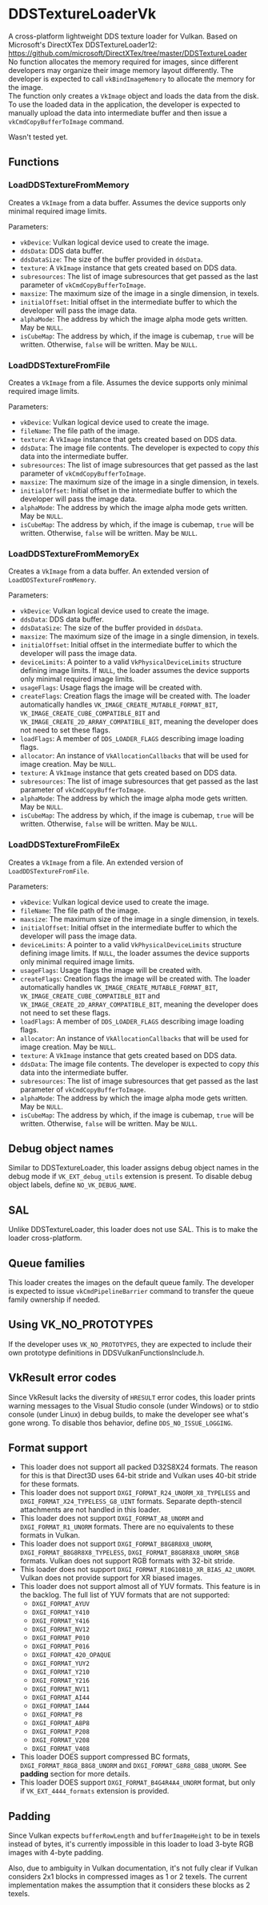 # DDSTextureLoaderVk
A cross-platform lightweight DDS texture loader for Vulkan. Based on Microsoft's DirectXTex DDSTextureLoader12: https://github.com/microsoft/DirectXTex/tree/master/DDSTextureLoader  
No function allocates the memory required for images, since different developers may organize their image memory layout differently. The developer is expected to call `vkBindImageMemory` to allocate the memory for the image.  
The function only creates a `VkImage` object and loads the data from the disk. To use the loaded data in the application, the developer is expected to manually upload the data into intermediate buffer and then issue a `vkCmdCopyBufferToImage` command.  

Wasn't tested yet.  

## Functions
### LoadDDSTextureFromMemory
Creates a `VkImage` from a data buffer. Assumes the device supports only minimal required image limits.

Parameters:
* `vkDevice`:      Vulkan logical device used to create the image.
* `ddsData`:       DDS data buffer.
* `ddsDataSize`:   The size of the buffer provided in `ddsData`.
* `texture`:       A `VkImage` instance that gets created based on DDS data.
* `subresources`:  The list of image subresources that get passed as the last parameter of `vkCmdCopyBufferToImage`.
* `maxsize`:       The maximum size of the image in a single dimension, in texels.
* `initialOffset`: Initial offset in the intermediate buffer to which the developer will pass the image data.
* `alphaMode`:     The address by which the image alpha mode gets written. May be `NULL`.
* `isCubeMap`:     The address by which, if the image is cubemap, `true` will be written. Otherwise, `false` will be written. May be `NULL`.

### LoadDDSTextureFromFile
Creates a `VkImage` from a file. Assumes the device supports only minimal required image limits.

Parameters:
* `vkDevice`:      Vulkan logical device used to create the image.
* `fileName`:      The file path of the image.
* `texture`:       A `VkImage` instance that gets created based on DDS data.
* `ddsData`:       The image file contents. The developer is expected to copy *this* data into the intermediate buffer.
* `subresources`:  The list of image subresources that get passed as the last parameter of `vkCmdCopyBufferToImage`.
* `maxsize`:       The maximum size of the image in a single dimension, in texels.
* `initialOffset`: Initial offset in the intermediate buffer to which the developer will pass the image data.
* `alphaMode`:     The address by which the image alpha mode gets written. May be `NULL`.
* `isCubeMap`:     The address by which, if the image is cubemap, `true` will be written. Otherwise, `false` will be written. May be `NULL`.

### LoadDDSTextureFromMemoryEx
Creates a `VkImage` from a data buffer. An extended version of `LoadDDSTextureFromMemory`.

Parameters:
* `vkDevice`:      Vulkan logical device used to create the image.
* `ddsData`:       DDS data buffer.
* `ddsDataSize`:   The size of the buffer provided in `ddsData`.
* `maxsize`:       The maximum size of the image in a single dimension, in texels.
* `initialOffset`: Initial offset in the intermediate buffer to which the developer will pass the image data.
* `deviceLimits`:  A pointer to a valid `VkPhysicalDeviceLimits` structure defining image limits. If `NULL`, the loader assumes the device supports only minimal required image limits.
* `usageFlags`:    Usage flags the image will be created with.
* `createFlags`:   Creation flags the image will be created with. The loader automatically handles `VK_IMAGE_CREATE_MUTABLE_FORMAT_BIT`, `VK_IMAGE_CREATE_CUBE_COMPATIBLE_BIT` and `VK_IMAGE_CREATE_2D_ARRAY_COMPATIBLE_BIT`, meaning the developer does not need to set these flags.
* `loadFlags`:     A member of `DDS_LOADER_FLAGS` describing image loading flags.
* `allocator`:     An instance of `VkAllocationCallbacks` that will be used for image creation. May be `NULL`.
* `texture`:       A `VkImage` instance that gets created based on DDS data.
* `subresources`:  The list of image subresources that get passed as the last parameter of `vkCmdCopyBufferToImage`.
* `alphaMode`:     The address by which the image alpha mode gets written. May be `NULL`.
* `isCubeMap`:     The address by which, if the image is cubemap, `true` will be written. Otherwise, `false` will be written. May be `NULL`.

### LoadDDSTextureFromFileEx
Creates a `VkImage` from a file. An extended version of `LoadDDSTextureFromFile`.

Parameters:
* `vkDevice`:      Vulkan logical device used to create the image.
* `fileName`:      The file path of the image.
* `maxsize`:       The maximum size of the image in a single dimension, in texels.
* `initialOffset`: Initial offset in the intermediate buffer to which the developer will pass the image data.
* `deviceLimits`:  A pointer to a valid `VkPhysicalDeviceLimits` structure defining image limits. If `NULL`, the loader assumes the device supports only minimal required image limits.
* `usageFlags`:    Usage flags the image will be created with.
* `createFlags`:   Creation flags the image will be created with. The loader automatically handles `VK_IMAGE_CREATE_MUTABLE_FORMAT_BIT`, `VK_IMAGE_CREATE_CUBE_COMPATIBLE_BIT` and `VK_IMAGE_CREATE_2D_ARRAY_COMPATIBLE_BIT`, meaning the developer does not need to set these flags.
* `loadFlags`:     A member of `DDS_LOADER_FLAGS` describing image loading flags.
* `allocator`:     An instance of `VkAllocationCallbacks` that will be used for image creation. May be `NULL`.
* `texture`:       A `VkImage` instance that gets created based on DDS data.
* `ddsData`:       The image file contents. The developer is expected to copy *this* data into the intermediate buffer.
* `subresources`:  The list of image subresources that get passed as the last parameter of `vkCmdCopyBufferToImage`.
* `alphaMode`:     The address by which the image alpha mode gets written. May be `NULL`.
* `isCubeMap`:     The address by which, if the image is cubemap, `true` will be written. Otherwise, `false` will be written. May be `NULL`.

## Debug object names
Similar to DDSTextureLoader, this loader assigns debug object names in the debug mode if `VK_EXT_debug_utils` extension is present. To disable debug object labels, define `NO_VK_DEBUG_NAME`.

## SAL
Unlike DDSTextureLoader, this loader does not use SAL. This is to make the loader cross-platform.

## Queue families
This loader creates the images on the default queue family. The developer is expected to issue `vkCmdPipelineBarrier` command to transfer the queue family ownership if needed.

## Using VK_NO_PROTOTYPES
If the developer uses `VK_NO_PROTOTYPES`, they are expected to include their own prototype definitions in DDSVulkanFunctionsInclude.h.

## VkResult error codes
Since VkResult lacks the diversity of `HRESULT` error codes, this loader prints warning messages to the Visual Studio console (under Windows) or to stdio console (under Linux) in debug builds, to make the developer see what's gone wrong. To disable thos behavior, define `DDS_NO_ISSUE_LOGGING`.

## Format support
* This loader does not support all packed D32S8X24 formats. The reason for this is that Direct3D uses 64-bit stride and Vulkan uses 40-bit stride for these formats.
* This loader does not support `DXGI_FORMAT_R24_UNORM_X8_TYPELESS` and `DXGI_FORMAT_X24_TYPELESS_G8_UINT` formats. Separate depth-stencil attachments are not handled in this loader.
* This loader does not support `DXGI_FORMAT_A8_UNORM` and `DXGI_FORMAT_R1_UNORM` formats. There are no equivalents to these formats in Vulkan.
* This loader does not support `DXGI_FORMAT_B8G8R8X8_UNORM`, `DXGI_FORMAT_B8G8R8X8_TYPELESS`, `DXGI_FORMAT_B8G8R8X8_UNORM_SRGB` formats. Vulkan does not support RGB formats with 32-bit stride.
* This loader does not support `DXGI_FORMAT_R10G10B10_XR_BIAS_A2_UNORM`. Vulkan does not provide support for XR biased images.
* This loader does not support almost all of YUV formats. This feature is in the backlog. The full list of YUV formats that are not supported:
  * `DXGI_FORMAT_AYUV`
  * `DXGI_FORMAT_Y410`
  * `DXGI_FORMAT_Y416`
  * `DXGI_FORMAT_NV12`
  * `DXGI_FORMAT_P010`
  * `DXGI_FORMAT_P016`
  * `DXGI_FORMAT_420_OPAQUE`
  * `DXGI_FORMAT_YUY2`
  * `DXGI_FORMAT_Y210`
  * `DXGI_FORMAT_Y216`
  * `DXGI_FORMAT_NV11`
  * `DXGI_FORMAT_AI44`
  * `DXGI_FORMAT_IA44`
  * `DXGI_FORMAT_P8`
  * `DXGI_FORMAT_A8P8`
  * `DXGI_FORMAT_P208`
  * `DXGI_FORMAT_V208`
  * `DXGI_FORMAT_V408`
* This loader DOES support compressed BC formats, `DXGI_FORMAT_R8G8_B8G8_UNORM` and `DXGI_FORMAT_G8R8_G8B8_UNORM`. See **padding** section for more details.
* This loader DOES support `DXGI_FORMAT_B4G4R4A4_UNORM` format, but only if `VK_EXT_4444_formats` extension is provided.

## Padding
Since Vulkan expects `bufferRowLength` and `bufferImageHeight` to be in texels instead of bytes, it's currently impossible in this loader to load 3-byte RGB images with 4-byte padding.

Also, due to ambiguity in Vulkan documentation, it's not fully clear if Vulkan considers 2x1 blocks in compressed images as 1 or 2 texels. The current implementation makes the assumption that it considers these blocks as 2 texels.
